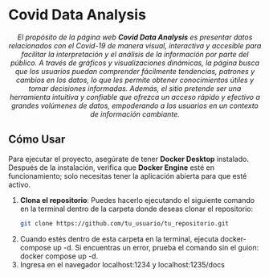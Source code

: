 
# Covid Data Analysis

<p align="center">
  <em>
    El propósito de la página web <strong>Covid Data Analysis</strong> es presentar datos relacionados con el Covid-19 de manera visual, interactiva y accesible para facilitar la interpretación y el análisis de la información por parte del público.
    A través de gráficos y visualizaciones dinámicas, la página busca que los usuarios puedan comprender fácilmente tendencias, patrones y cambios en los datos, lo que les permite obtener conocimientos útiles y tomar decisiones informadas.
    Además, el sitio pretende ser una herramienta intuitiva y confiable que ofrezca un acceso rápido y efectivo a grandes volúmenes de datos, empoderando a los usuarios en un contexto de información cambiante.
  </em>
</p>

## Cómo Usar

Para ejecutar el proyecto, asegúrate de tener **Docker Desktop** instalado. Después de la instalación, verifica que **Docker Engine** esté en funcionamiento; solo necesitas tener la aplicación abierta para que esté activo.

1. **Clona el repositorio**: Puedes hacerlo ejecutando el siguiente comando en la terminal dentro de la carpeta donde deseas clonar el repositorio:
   ```bash
   git clone https://github.com/tu_usuario/tu_repositorio.git
2. Cuando estés dentro de esta carpeta en la terminal, ejecuta docker-compose up -d. Si encuentras un error, prueba el comando sin el guion: docker compose up -d. 
3. Ingresa en el navegador localhost:1234 y localhost:1235/docs
